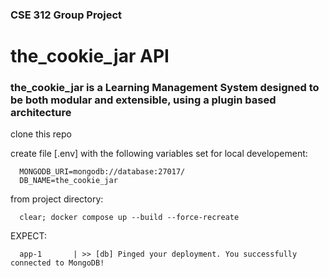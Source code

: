 ### CSE 312 Group Project 

# the_cookie_jar API

### the_cookie_jar is a Learning Management System designed to be both modular and extensible, using a plugin based architecture


clone this repo

create file [.env] with the following variables set for local developement:
```
  MONGODB_URI=mongodb://database:27017/
  DB_NAME=the_cookie_jar
```

from project directory: 

  ```
    clear; docker compose up --build --force-recreate
  ```

EXPECT:
```
  app-1       | >> [db] Pinged your deployment. You successfully connected to MongoDB!
```